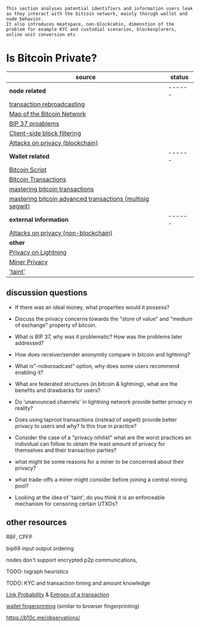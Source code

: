 ```
This section analyses patential identifiers and information users leak as they interact with the bitcoin network, mainly thorugh wallet and node behavior.
It also introduces meatspace, non-blockcahin, dimenstion of the problem for example KYC and custodial scenarios, blockexplorers, online unit conversion etc

```
# Is Bitcoin Private?



| source                                                                                                                             | status |
| ---------------------------------------------------------------------------------------------------------------------------------- | ------ |
| **node related**                                                                                                                   | ------ |
| [transaction rebroadcasting](https://www.youtube.com/watch?v=v4TXfwwz_VI)                                                          |        |
| [Map of the Bitcoin Network](https://medium.com/@gloriazhao/map-of-the-bitcoin-network-c6f2619a76f3)                               |        |
| [BIP 37 proablems](https://en.bitcoin.it/wiki/BIP37_privacy_problems)                                                              |        |
| [Client-side block filtering](https://en.bitcoin.it/wiki/Client-side_block_filtering)                                              |        |
| [Attacks on privacy (blockchain)](https://en.bitcoin.it/wiki/Privacy#Blockchain_attacks_on_privacy)                                |        |
| **Wallet related**                                                                                                                 | ------ |
| [Bitcoin Script](https://en.bitcoin.it/wiki/Script)                                                                                |        |
| [Bitcoin Transactions](https://en.bitcoin.it/wiki/Transaction)                                                                     |        |
| [mastering bitcoin transactions](https://github.com/bitcoinbook/bitcoinbook/blob/develop/ch06.asciidoc)                            |        |
| [mastering bitcoin advanced transactions (multisig segwit)](https://github.com/bitcoinbook/bitcoinbook/blob/develop/ch07.asciidoc) |        |
| **external information**                                                                                                           | ------ |
| [Attacks on privacy (non-blockchain)](https://en.bitcoin.it/wiki/Privacy#Non-blockchain_attacks_on_privacy)                        |        |
| **other**                                                                                                                          |        |
| [Privacy on Lightning](https://github.com/lnbook/lnbook/blob/develop/16_security_privacy_ln.asciidoc)                              |        |
| [Miner Privacy](https://braiins.com/blog/data-privacy-and-security-for-bitcoin-miners)                                             |        |
| ['taint'](https://blockfi.com/prohibited-uses)                                                                                     |        |



## discussion questions

- If there was an ideal money, what properties would it possess?

- Discuss the privacy concerns towards the "store of value" and "medium of exchange" property of bitcoin.

- What is BIP 37, why was it problematic? How was the problems later addressed?

- How does receiver/sender anonymity compare in bitcoin and lightning?

- What is"-noboroadcast" option, why does some users recommend enabling it?

- What are federated structures (in bitcoin & lightning), what are the benefits and drawbacks for users?

- Do 'unanounced channels' in lightning network provide better privacy in reality?

- Does using taproot transactions (instead of segwit) provide better privacy to users and why? Is this true in practice?

- Consider the case of a "privacy nihilist" what are the worst practices an individual can follow to obtain the least amount of privacy for themselves and their transaction parties?

- what might be some reasons for a miner to be concerned about their privacy?

- what trade-offs a miner might consider before joining a central mining pool?

- Looking at the idea of 'taint', do you think it is an enforceable mechanism for censoring certain UTXOs?



## other resources

RBF, CPFP

bip69 input output ordering

nodes don't support encrypted p2p communications, 

TODO: txgraph heuristics

TODO: KYC and transaction timing and amount knowledge

[Link Probability](https://gist.github.com/LaurentMT/d361bca6dc52868573a2) & [Entropy of a transaction](https://gist.github.com/LaurentMT/e758767ca4038ac40aaf)


[wallet fingerprinting](https://github.com/achow101/wallet-fingerprinting) (similar to browser fingerprinting)
  
https://b10c.me/observations/
  